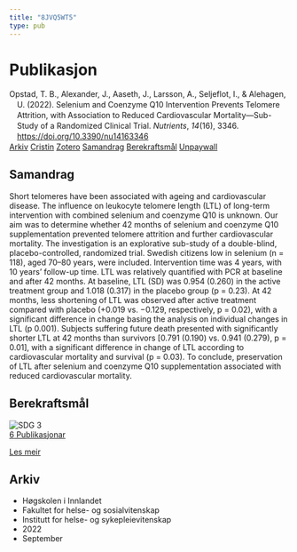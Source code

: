 ```yaml
---
title: "8JVQ5WT5"
type: pub
---
```

<h1>Publikasjon</h1>
<article id="csl-bib-container-8JVQ5WT5" class="csl-bib-container">
  <div class="csl-bib-body" style="line-height: 1.35; padding-left: 1em; text-indent:-1em;">
  <div class="csl-entry">Opstad, T. B., Alexander, J., Aaseth, J., Larsson, A., Seljeflot, I., &amp; Alehagen, U. (2022). Selenium and Coenzyme Q10 Intervention Prevents Telomere Attrition, with Association to Reduced Cardiovascular Mortality&#x2014;Sub-Study of a Randomized Clinical Trial. <i>Nutrients</i>, <i>14</i>(16), 3346. <a href="https://doi.org/10.3390/nu14163346">https://doi.org/10.3390/nu14163346</a></div>
</div>
  <div class="csl-bib-buttons">
    <a href="#taxonomy-article-8JVQ5WT5" class="csl-bib-button">Arkiv</a>
    <a href="https://app.cristin.no/results/show.jsf?id=2050223" alt="Cristin URL" class="csl-bib-button">Cristin</a>
    <a href="http://zotero.org/groups/5402882/items/8JVQ5WT5" alt="Zotero URL" class="csl-bib-button">Zotero</a>
    <a href="#abstract-article-8JVQ5WT5" class="csl-bib-button">Samandrag</a>
    <a href="#sdg-article-8JVQ5WT5" class="csl-bib-button">Berekraftsmål</a>
    <a href="https://www.mdpi.com/2072-6643/14/16/3346/pdf?version=1661241366" class="csl-bib-button">Unpaywall</a>
  </div>
  <div id="csl-bib-meta-container-8JVQ5WT5"></div>
</article>
<div id="csl-bib-meta-8JVQ5WT5" class="csl-bib-meta">
  <article id="abstract-article-8JVQ5WT5" class="abstract-article">
    <h1>Samandrag</h1>
    Short telomeres have been associated with ageing and cardiovascular disease. The influence on leukocyte telomere length (LTL) of long-term intervention with combined selenium and coenzyme Q10 is unknown. Our aim was to determine whether 42 months of selenium and coenzyme Q10 supplementation prevented telomere attrition and further cardiovascular mortality. The investigation is an explorative sub-study of a double-blind, placebo-controlled, randomized trial. Swedish citizens low in selenium (n = 118), aged 70–80 years, were included. Intervention time was 4 years, with 10 years’ follow-up time. LTL was relatively quantified with PCR at baseline and after 42 months. At baseline, LTL (SD) was 0.954 (0.260) in the active treatment group and 1.018 (0.317) in the placebo group (p = 0.23). At 42 months, less shortening of LTL was observed after active treatment compared with placebo (+0.019 vs. −0.129, respectively, p = 0.02), with a significant difference in change basing the analysis on individual changes in LTL (p 0.001). Subjects suffering future death presented with significantly shorter LTL at 42 months than survivors [0.791 (0.190) vs. 0.941 (0.279), p = 0.01], with a significant difference in change of LTL according to cardiovascular mortality and survival (p = 0.03). To conclude, preservation of LTL after selenium and coenzyme Q10 supplementation associated with reduced cardiovascular mortality.
  </article>
  <article id="sdg-article-8JVQ5WT5" class="sdg-article">
    <h1>Berekraftsmål</h1>
    <div class="sdg-container"><div id="sdg3" class="sdg"> <img src="{{< params subfolder >}}images/sdg/sdg03_no.png" class="image" alt="SDG 3"> <div class="sdg-overlay"> <a href="{{< params subfolder >}}no/archive/?sdg=3#archive" class="sdg-publication-count"><span>6</span> Publikasjonar</a> <p><a href="NA" class="sdg-read-more">Les meir</a></p> </div> </div></div>
  </article>
  <article id="taxonomy-article-8JVQ5WT5" class="taxonomy-article">
    <h1>Arkiv</h1>
    <ul>
      <li>Høgskolen i Innlandet</li>
      <li>Fakultet for helse- og sosialvitenskap</li>
      <li>Institutt for helse- og sykepleievitenskap</li>
      <li>2022</li>
      <li>September</li>
    </ul>
  </article>
</div>
